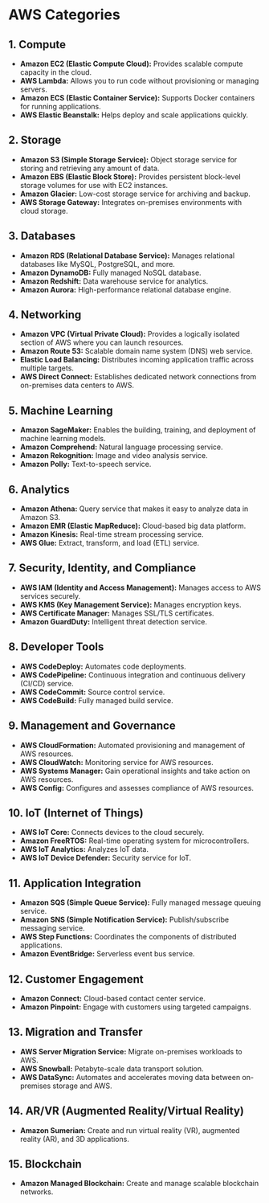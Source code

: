 # AWS Categories

## 1. Compute
- **Amazon EC2 (Elastic Compute Cloud):** Provides scalable compute capacity in the cloud.
- **AWS Lambda:** Allows you to run code without provisioning or managing servers.
- **Amazon ECS (Elastic Container Service):** Supports Docker containers for running applications.
- **AWS Elastic Beanstalk:** Helps deploy and scale applications quickly.

## 2. Storage
- **Amazon S3 (Simple Storage Service):** Object storage service for storing and retrieving any amount of data.
- **Amazon EBS (Elastic Block Store):** Provides persistent block-level storage volumes for use with EC2 instances.
- **Amazon Glacier:** Low-cost storage service for archiving and backup.
- **AWS Storage Gateway:** Integrates on-premises environments with cloud storage.

## 3. Databases
- **Amazon RDS (Relational Database Service):** Manages relational databases like MySQL, PostgreSQL, and more.
- **Amazon DynamoDB:** Fully managed NoSQL database.
- **Amazon Redshift:** Data warehouse service for analytics.
- **Amazon Aurora:** High-performance relational database engine.

## 4. Networking
- **Amazon VPC (Virtual Private Cloud):** Provides a logically isolated section of AWS where you can launch resources.
- **Amazon Route 53:** Scalable domain name system (DNS) web service.
- **Elastic Load Balancing:** Distributes incoming application traffic across multiple targets.
- **AWS Direct Connect:** Establishes dedicated network connections from on-premises data centers to AWS.

## 5. Machine Learning
- **Amazon SageMaker:** Enables the building, training, and deployment of machine learning models.
- **Amazon Comprehend:** Natural language processing service.
- **Amazon Rekognition:** Image and video analysis service.
- **Amazon Polly:** Text-to-speech service.

## 6. Analytics
- **Amazon Athena:** Query service that makes it easy to analyze data in Amazon S3.
- **Amazon EMR (Elastic MapReduce):** Cloud-based big data platform.
- **Amazon Kinesis:** Real-time stream processing service.
- **AWS Glue:** Extract, transform, and load (ETL) service.

## 7. Security, Identity, and Compliance
- **AWS IAM (Identity and Access Management):** Manages access to AWS services securely.
- **AWS KMS (Key Management Service):** Manages encryption keys.
- **AWS Certificate Manager:** Manages SSL/TLS certificates.
- **Amazon GuardDuty:** Intelligent threat detection service.

## 8. Developer Tools
- **AWS CodeDeploy:** Automates code deployments.
- **AWS CodePipeline:** Continuous integration and continuous delivery (CI/CD) service.
- **AWS CodeCommit:** Source control service.
- **AWS CodeBuild:** Fully managed build service.

## 9. Management and Governance
- **AWS CloudFormation:** Automated provisioning and management of AWS resources.
- **AWS CloudWatch:** Monitoring service for AWS resources.
- **AWS Systems Manager:** Gain operational insights and take action on AWS resources.
- **AWS Config:** Configures and assesses compliance of AWS resources.

## 10. IoT (Internet of Things)
- **AWS IoT Core:** Connects devices to the cloud securely.
- **Amazon FreeRTOS:** Real-time operating system for microcontrollers.
- **AWS IoT Analytics:** Analyzes IoT data.
- **AWS IoT Device Defender:** Security service for IoT.

## 11. Application Integration
- **Amazon SQS (Simple Queue Service):** Fully managed message queuing service.
- **Amazon SNS (Simple Notification Service):** Publish/subscribe messaging service.
- **AWS Step Functions:** Coordinates the components of distributed applications.
- **Amazon EventBridge:** Serverless event bus service.

## 12. Customer Engagement
- **Amazon Connect:** Cloud-based contact center service.
- **Amazon Pinpoint:** Engage with customers using targeted campaigns.

## 13. Migration and Transfer
- **AWS Server Migration Service:** Migrate on-premises workloads to AWS.
- **AWS Snowball:** Petabyte-scale data transport solution.
- **AWS DataSync:** Automates and accelerates moving data between on-premises storage and AWS.

## 14. AR/VR (Augmented Reality/Virtual Reality)
- **Amazon Sumerian:** Create and run virtual reality (VR), augmented reality (AR), and 3D applications.

## 15. Blockchain
- **Amazon Managed Blockchain:** Create and manage scalable blockchain networks.
